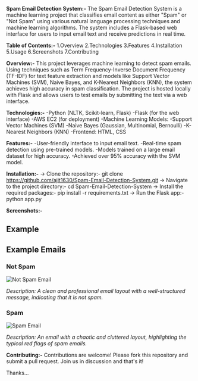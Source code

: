 **Spam Email Detection System:-**
The Spam Email Detection System is a machine learning project that classifies email content as either "Spam" or "Not Spam" using various natural language processing techniques and machine learning algorithms.
The system includes a Flask-based web interface for users to input email text and receive predictions in real time.

**Table of Contents:-**
1.Overview
2.Technologies
3.Features
4.Installation
5.Usage
6.Screenshots
7.Contributing

**Overview:-**
This project leverages machine learning to detect spam emails. Using techniques such as Term Frequency-Inverse Document Frequency (TF-IDF) for text feature extraction and
models like Support Vector Machines (SVM), Naive Bayes, and K-Nearest Neighbors (KNN), the system achieves high accuracy in spam classification.
The project is hosted locally with Flask and allows users to test emails by submitting the text via a web interface.

**Technologies:-**
-Python (NLTK, Scikit-learn, Flask)
-Flask (for the web interface)
-AWS EC2 (for deployment)
-Machine Learning Models:
-Support Vector Machines (SVM)
-Naive Bayes (Gaussian, Multinomial, Bernoulli)
-K-Nearest Neighbors (KNN)
-Frontend: HTML, CSS

**Features:-**
-User-friendly interface to input email text.
-Real-time spam detection using pre-trained models.
-Models trained on a large email dataset for high accuracy.
-Achieved over 95% accuracy with the SVM model.

**Installation:-**
-> Clone the repository:-  git clone https://github.com/ajit1630/Spam-Email-Detection-System.git
-> Navigate to the project directory:-  cd Spam-Email-Detection-System
-> Install the required packages:-  pip install -r requirements.txt
-> Run the Flask app:-  python app.py

**Screenshots:-**
## Example 

## Example Emails

### Not Spam
![Not Spam Email](https://github.com/user-attachments/assets/70d183a2-8385-404d-9122-be66772d9a7c)

*Description: A clean and professional email layout with a well-structured message, indicating that it is not spam.*

### Spam
![Spam Email](https://github.com/user-attachments/assets/938ff047-684b-4dbc-8cc2-73ecf3370a41)

*Description: An email with a chaotic and cluttered layout, highlighting the typical red flags of spam emails.*



**Contributing:-**
Contributions are welcome! Please fork this repository and submit a pull request.
Join us in discussion and that's it!

Thanks...

